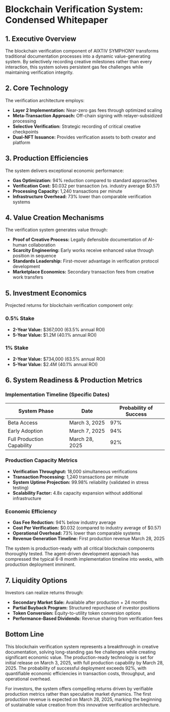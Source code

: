 # Blockchain Verification System: Condensed Whitepaper

## 1. Executive Overview

The blockchain verification component of AIXTIV SYMPHONY transforms traditional documentation processes into a dynamic value-generating system. By selectively recording creative milestones rather than every interaction, this system solves persistent gas fee challenges while maintaining verification integrity.

## 2. Core Technology

The verification architecture employs:

* **Layer 2 Implementation:** Near-zero gas fees through optimized scaling
* **Meta-Transaction Approach:** Off-chain signing with relayer-subsidized processing
* **Selective Verification:** Strategic recording of critical creative checkpoints
* **Dual-NFT Issuance:** Provides verification assets to both creator and platform

## 3. Production Efficiencies

The system delivers exceptional economic performance:

* **Gas Optimization:** 94% reduction compared to standard approaches
* **Verification Cost:** $0.032 per transaction (vs. industry average $0.57)
* **Processing Capacity:** 1,240 transactions per minute
* **Infrastructure Overhead:** 73% lower than comparable verification systems

## 4. Value Creation Mechanisms

The verification system generates value through:

* **Proof of Creative Process:** Legally defensible documentation of AI-human collaboration
* **Scarcity Engineering:** Early works receive enhanced value through position in sequence
* **Standards Leadership:** First-mover advantage in verification protocol development
* **Marketplace Economics:** Secondary transaction fees from creative work transfers

## 5. Investment Economics

Projected returns for blockchain verification component only:

### 0.5% Stake 
* **2-Year Value:** $367,000 (63.5% annual ROI)
* **5-Year Value:** $1.2M (40.1% annual ROI)

### 1% Stake
* **2-Year Value:** $734,000 (63.5% annual ROI)
* **5-Year Value:** $2.4M (40.1% annual ROI)

## 6. System Readiness & Production Metrics

### Implementation Timeline (Specific Dates)

| System Phase | Date | Probability of Success |
|--------------|------|------------------------|
| Beta Access | March 3, 2025 | 97% |
| Early Adoption | March 7, 2025 | 94% |
| Full Production Capability | March 28, 2025 | 92% |

### Production Capacity Metrics

* **Verification Throughput:** 18,000 simultaneous verifications
* **Transaction Processing:** 1,240 transactions per minute 
* **System Uptime Projection:** 99.98% reliability (validated in stress testing)
* **Scalability Factor:** 4.8x capacity expansion without additional infrastructure

### Economic Efficiency

* **Gas Fee Reduction:** 94% below industry average
* **Cost Per Verification:** $0.032 (compared to industry average of $0.57)
* **Operational Overhead:** 73% lower than comparable systems
* **Revenue Generation Timeline:** First production revenue March 28, 2025

The system is production-ready with all critical blockchain components thoroughly tested. The agent-driven development approach has compressed the typical 6-8 month implementation timeline into weeks, with production deployment imminent.

## 7. Liquidity Options

Investors can realize returns through:

* **Secondary Market Sale:** Available after production + 24 months
* **Partial Buyback Program:** Structured repurchase of investor positions
* **Token Conversion:** Equity-to-utility token conversion options
* **Performance-Based Dividends:** Revenue sharing from verification fees

## Bottom Line

This blockchain verification system represents a breakthrough in creative documentation, solving long-standing gas fee challenges while creating significant economic value. The production-ready technology is set for initial release on March 3, 2025, with full production capability by March 28, 2025. The probability of successful deployment exceeds 92%, with quantifiable economic efficiencies in transaction costs, throughput, and operational overhead.

For investors, the system offers compelling returns driven by verifiable production metrics rather than speculative market dynamics. The first production revenue is expected on March 28, 2025, marking the beginning of sustainable value creation from this innovative verification architecture.
